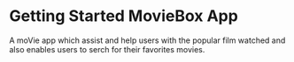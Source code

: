 # Getting Started MovieBox App

A moVie app which assist and help users with the popular film watched and also enables users to serch for their favorites movies.
